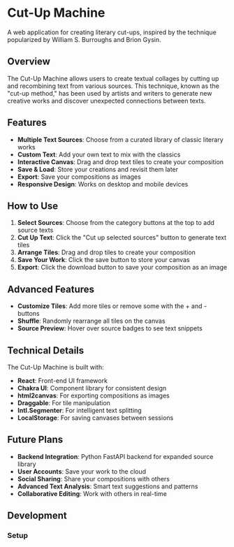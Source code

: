 # Cut-Up Machine

A web application for creating literary cut-ups, inspired by the technique popularized by William S. Burroughs and Brion Gysin.

## Overview

The Cut-Up Machine allows users to create textual collages by cutting up and recombining text from various sources. This technique, known as the "cut-up method," has been used by artists and writers to generate new creative works and discover unexpected connections between texts.

## Features

- **Multiple Text Sources**: Choose from a curated library of classic literary works
- **Custom Text**: Add your own text to mix with the classics
- **Interactive Canvas**: Drag and drop text tiles to create your composition
- **Save & Load**: Store your creations and revisit them later
- **Export**: Save your compositions as images
- **Responsive Design**: Works on desktop and mobile devices

## How to Use

1. **Select Sources**: Choose from the category buttons at the top to add source texts
2. **Cut Up Text**: Click the "Cut up selected sources" button to generate text tiles
3. **Arrange Tiles**: Drag and drop tiles to create your composition
4. **Save Your Work**: Click the save button to store your canvas
5. **Export**: Click the download button to save your composition as an image

## Advanced Features

- **Customize Tiles**: Add more tiles or remove some with the + and - buttons
- **Shuffle**: Randomly rearrange all tiles on the canvas
- **Source Preview**: Hover over source badges to see text snippets

## Technical Details

The Cut-Up Machine is built with:

- **React**: Front-end UI framework
- **Chakra UI**: Component library for consistent design
- **html2canvas**: For exporting compositions as images
- **Draggable**: For tile manipulation
- **Intl.Segmenter**: For intelligent text splitting
- **LocalStorage**: For saving canvases between sessions

## Future Plans

- **Backend Integration**: Python FastAPI backend for expanded source library
- **User Accounts**: Save your work to the cloud
- **Social Sharing**: Share your compositions with others
- **Advanced Text Analysis**: Smart text suggestions and patterns
- **Collaborative Editing**: Work with others in real-time

## Development

### Setup
